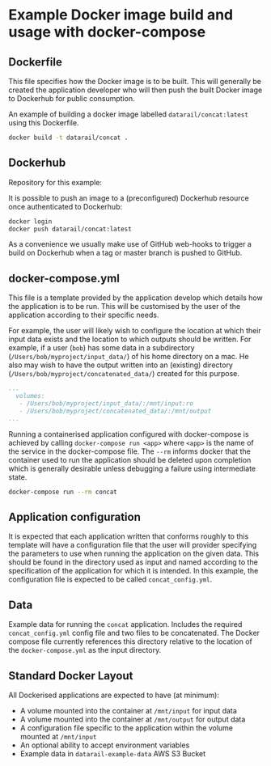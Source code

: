 # Example Docker image build and usage with docker-compose

## Dockerfile

This file specifies how the Docker image is to be built. This will generally be
created the application developer who will then push the built Docker image to
Dockerhub for public consumption.

An example of building a docker image labelled `datarail/concat:latest` using
this Dockerfile.

```bash
docker build -t datarail/concat .
```

## Dockerhub

Repository for this example:

It is possible to push an image to a (preconfigured) Dockerhub resource once
authenticated to Dockerhub:

```bash
docker login
docker push datarail/concat:latest
```

As a convenience we usually make use of GitHub web-hooks to trigger a build on
Dockerhub when a tag or master branch is pushed to GitHub.

## docker-compose.yml

This file is a template provided by the application develop which details how
the application is to be run. This will be customised by the user of the
application according to their specific needs.

For example, the user will likely wish to configure the location at which their
input data exists and the location to which outputs should be written. For
example, if a user (`bob`) has some data in a subdirectory
(`/Users/bob/myproject/input_data/`) of his home directory on a mac. He also may
wish to have the output written into an (existing) directory
(`/Users/bob/myproject/concatenated_data/`) created for this purpose.

```yaml
...
  volumes:
   - /Users/bob/myproject/input_data/:/mnt/input:ro
   - /Users/bob/myproject/concatenated_data/:/mnt/output
...
```

Running a containerised application configured with docker-compose is achieved
by calling `docker-compose run <app>` where `<app>` is the name of the service
in the docker-compose file. The `--rm` informs docker that the container used to
run the application should be deleted upon completion which is generally
desirable unless debugging a failure using intermediate state.

```bash
docker-compose run --rm concat
```

## Application configuration

It is expected that each application written that conforms roughly to this
template will have a configuration file that the user will provider specifying
the parameters to use when running the application on the given data. This
should be found in the directory used as input and named according to the
specification of the application for which it is intended. In this example, the
configuration file is expected to be called `concat_config.yml`.

## Data

Example data for running the `concat` application. Includes the required
`concat_config.yml` config file and two files to be concatenated. The Docker
compose file currently references this directory relative to the location of the
`docker-compose.yml` as the input directory.

## Standard Docker Layout

All Dockerised applications are expected to have (at minimum):

 - A volume mounted into the container at `/mnt/input` for input data
 - A volume mounted into the container at `/mnt/output` for output data
 - A configuration file specific to the application within the volume mounted at
  `/mnt/input`
 - An optional ability to accept environment variables
 - Example data in `datarail-example-data` AWS S3 Bucket
